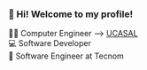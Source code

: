 ### 👋 Hi! Welcome to my profile!

👨‍🎓 Computer Engineer --> [UCASAL](https://www.ucasal.edu.ar/)  
💻 Software Developer  
🏢 Software Engineer at Tecnom  
<!---
gustavoriveram/gustavoriveram is a ✨ special ✨ repository because its `README.md` (this file) appears on your GitHub profile.
You can click the Preview link to take a look at your changes.
--->

